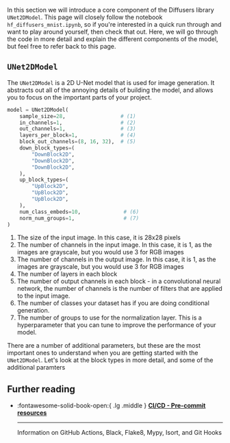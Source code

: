 In this section we will introduce a core component of the Diffusers library `UNet2DModel`. This page will closely follow the notebook `hf_diffusers_mnist.ipynb`, so if you're interested in a quick run through and want to play around yourself, then check that out. Here, we will go through the code in more detail and explain the different components of the model, but feel free to refer back to this page.



## `UNet2DModel`
The `UNet2DModel` is a 2D U-Net model that is used for image generation. It abstracts out all of the annoying details of building the model, and allows you to focus on the important parts of your project.


``` python
model = UNet2DModel(
    sample_size=28,                  # (1)
    in_channels=1,                   # (2)
    out_channels=1,                  # (3)
    layers_per_block=1,              # (4)
    block_out_channels=(8, 16, 32),  # (5)
    down_block_types=(
        "DownBlock2D",
        "DownBlock2D",
        "DownBlock2D",
    ),
    up_block_types=(
        "UpBlock2D",
        "UpBlock2D",
        "UpBlock2D",
    ),
    num_class_embeds=10,              # (6)
    norm_num_groups=1,                # (7)
)
```

1.  The size of the input image. In this case, it is 28x28 pixels
2.  The number of channels in the input image. In this case, it is 1, as the images are grayscale, but you would use 3 for RGB images
3.  The number of channels in the output image. In this case, it is 1, as the images are grayscale, but you would use 3 for RGB images
4.  The number of layers in each block
5.  The number of output channels in each block - in a convolutional neural network, the number of channels is the number of filters that are applied to the input image.
6.  The number of classes your dataset has if you are doing conditional generation.
7.  The number of groups to use for the normalization layer. This is a hyperparameter that you can tune to improve the performance of your model.

There are a number of additional parameters, but these are the most important ones to understand when you are getting started with the `UNet2DModel`. Let's look at the block types in more detail, and some of the additional paramters

## Further reading
<div class="grid cards" markdown>

-   :fontawesome-solid-book-open:{ .lg .middle } [__CI/CD - Pre-commit resources__](../resources/references.md#pre-commit)

    ---
    Information on GitHub Actions, Black, Flake8, Mypy, Isort, and Git Hooks

</div>